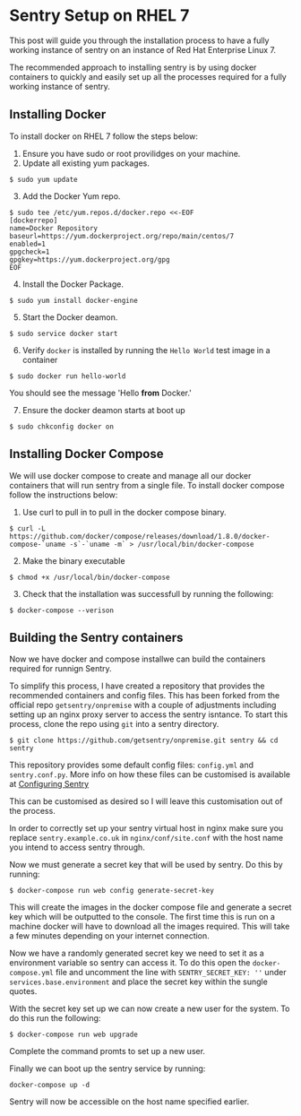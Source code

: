 # Sentry Setup on RHEL 7

This post will guide you through the installation process to have a fully working instance of sentry on an instance of Red Hat Enterprise Linux 7.

The recommended approach to installing sentry is by using docker containers to quickly and easily set up all the processes required for a fully working instance of sentry.

## Installing Docker

To install docker on RHEL 7 follow the steps below:

1. Ensure you have sudo or root provilidges on your machine.
2. Update all existing yum packages.
```
$ sudo yum update
```
3. Add the Docker Yum repo.
```
$ sudo tee /etc/yum.repos.d/docker.repo <<-EOF
[dockerrepo]
name=Docker Repository
baseurl=https://yum.dockerproject.org/repo/main/centos/7
enabled=1
gpgcheck=1
gpgkey=https://yum.dockerproject.org/gpg
EOF
```
4. Install the Docker Package.
```
$ sudo yum install docker-engine
```
5. Start the Docker deamon.
```
$ sudo service docker start
```
6. Verify `docker` is installed by running the `Hello World` test image in a container
```
$ sudo docker run hello-world
```
You should see the message 'Hello **from** Docker.'

7. Ensure the docker deamon starts at boot up
```
$ sudo chkconfig docker on
```

## Installing Docker Compose

We will use docker compose to create and manage all our docker containers that will run sentry from a single file. To install docker compose follow the instructions below:

1. Use curl to pull in to pull in the docker compose binary.
```
$ curl -L https://github.com/docker/compose/releases/download/1.8.0/docker-compose-`uname -s`-`uname -m` > /usr/local/bin/docker-compose
```
2. Make the binary executable
```
$ chmod +x /usr/local/bin/docker-compose
```
3. Check that the installation was successfull by running the following:
```
$ docker-compose --verison
```

## Building the Sentry containers

Now we have docker and compose installwe can build the containers required for runnign Sentry.

To simplify this process, I have created a repository that provides the recommended containers and config files. This has been forked from the official repo `getsentry/onpremise` with a couple of adjustments including setting up an nginx proxy server to access the sentry isntance. To start this process, clone the repo using `git` into a sentry directory.

```
$ git clone https://github.com/getsentry/onpremise.git sentry && cd sentry
```

This repository provides some default config files: `config.yml` and `sentry.conf.py`. More info on how these files can be customised is available at [Configuring Sentry](https://docs.sentry.io/on-premise/server/config/)

This can be customised as desired so I will leave this customisation out of the process.

In order to correctly set up your sentry virtual host in nginx make sure you replace `sentry.example.co.uk` in `nginx/conf/site.conf` with the host name you intend to access sentry through.

Now we must generate a secret key that will be used by sentry. Do this by running:

```
$ docker-compose run web config generate-secret-key
```

This will create the images in the docker compose file and generate a secret key which will be outputted to the console. The first time this is run on a machine docker will have to download all the images required. This will take a few minutes depending on your internet connection.

Now we have a randomly generated secret key we need to set it as a environment variable so sentry can access it. To do this open the `docker-compose.yml` file and uncomment the line with `SENTRY_SECRET_KEY: ''` under `services.base.environment` and place the secret key within the sungle quotes.

With the secret key set up we can now create a new user for the system. To do this run the following:
```
$ docker-compose run web upgrade
```
Complete the command promts to set up a new user.

Finally we can boot up the sentry service by running:
```
docker-compose up -d
```

Sentry will now be accessible on the host name specified earlier.
